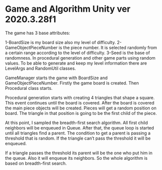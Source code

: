 # Game and Algorithm	Unity ver 2020.3.28f1

The game has 3 base attributes:

1-BoardSize is my board size also my level of difficulty. 
2-GameObjectPieceNumber is the piece number. It is selected randomly from a certain range according to the level of difficulty.
3-Seed is the base of randomness. In procedural generation and other game parts using random values. To be able to generate and keep my level information there are LevelArgs and RandomUtil classes.

GameManager starts the game with BoardSize and GameObjectPieceNumber. Firstly the game board is created. Then Procedural class starts.

Procedural generation starts with creating 4 triangles that shape a square. This event continues until the board is covered. After the board is covered the main piece objects will be created. Pieces will get a random position on board. The triangle in that position is going to be the first child of the piece.

At this point, I sampled the breadth-first search algorithm. All first child neighbors will be enqueued in Queue. After that, the queue loop is started until all triangles find a parent. The condition to get a parent is passing a threshold that is random. If the triangle can’t pass the threshold it will be enqueued.

If a triangle passes the threshold its parent will be the one who put him in the queue. Also it will enqueue its neighbors. So the whole algorithm is based on breadth-first search. 
